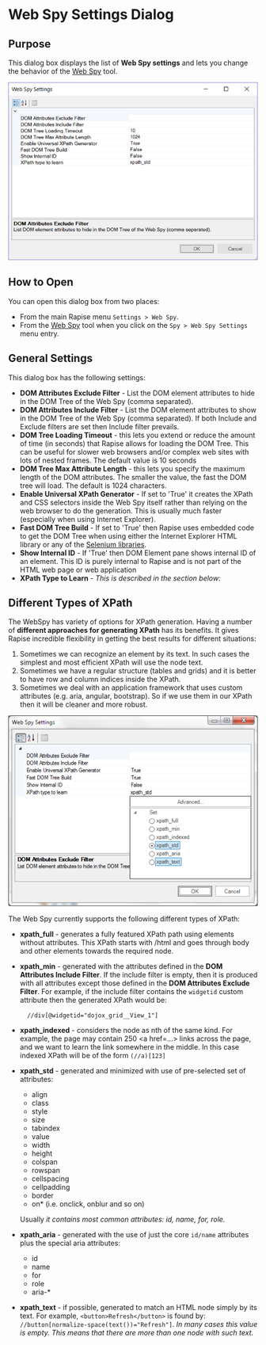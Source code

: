 # Web Spy Settings Dialog

## Purpose

This dialog box displays the list of **Web Spy settings** and lets you change the behavior of the [Web Spy](../web_spy/) tool.

![web_settings](./img/web_settings1.png)

## How to Open

You can open this dialog box from two places:

- From the main Rapise menu `Settings > Web Spy`.
- From the [Web Spy](web_spy.md) tool when you click on the `Spy > Web Spy Settings` menu entry.

## General Settings

This dialog box has the following settings:

- **DOM Attributes Exclude Filter** - List the DOM element attributes to hide in the DOM Tree of the Web Spy (comma separated).
- **DOM Attributes Include Filter** - List the DOM element attributes to show in the DOM Tree of the Web Spy (comma separated). If both Include and Exclude filters are set then Include filter prevails.
- **DOM Tree Loading Timeout** - this lets you extend or reduce the amount of time (in seconds) that Rapise allows for loading the DOM Tree. This can be useful for slower web browsers and/or complex web sites with lots of nested frames. The default value is 10 seconds
- **DOM Tree Max Attribute Length** - this lets you specify the maximum length of the DOM attributes. The smaller the value, the fast the DOM tree will load. The default is 1024 characters.
- **Enable Universal XPath Generator** - If set to 'True' it creates the XPath and CSS selectors inside the Web Spy itself rather than relying on the web browser to do the generation. This is usually much faster (especially when using Internet Explorer).
- **Fast DOM Tree Build** - If set to 'True' then Rapise uses embedded code to get the DOM Tree when using either the Internet Explorer HTML library or any of the [Selenium libraries](../selenium_webdriver/).
- **Show Internal ID** - If 'True' then DOM Element pane shows internal ID of an element. This ID is purely internal to Rapise and is not part of the HTML web page or web application
- **XPath Type to Learn** - *This is described in the section below:*

## Different Types of XPath

The WebSpy has variety of options for XPath generation. Having a number of **different approaches for generating XPath** has its benefits. It gives Rapise incredible flexibility in getting the best results for different situations:

1. Sometimes we can recognize an element by its text. In such cases the simplest and most efficient XPath will use the node text.
2. Sometimes we have a regular structure (tables and grids) and it is better to have row and column indices inside the XPath.
3. Sometimes we deal with an application framework that uses custom attributes (e.g. aria, angular, bootstrap). So if we use them in our XPath then it will be cleaner and more robust.

![web_settings_xpath_types](./img/web_settings2.png)

The Web Spy currently supports the following different types of XPath:

- **xpath_full** - generates a fully featured XPath path using elements without attributes. This XPath starts with /html and goes through body and other elements towards the required node.
- **xpath_min** - generated with the attributes defined in the **DOM Attributes Include Filter**. If the include filter is empty, then it is produced with all attributes except those defined in the **DOM Attributes Exclude Filter**. For example, if the include filter contains the `widgetid` custom attribute then the generated XPath would be:

        //div[@widgetid="dojox_grid__View_1"]

- **xpath_indexed** - considers the node as nth of the same kind. For example, the page may contain 250 &lt;a href=…&gt; links across the
page, and we want to learn the link somewhere in the middle. In this case indexed XPath will be of the form `(//a)[123]`
- **xpath_std** - generated and minimized with use of pre-selected set of attributes:
    - align
    - class
    - style
    - size
    - tabindex
    - value
    - width
    - height
    - colspan
    - rowspan
    - cellspacing
    - cellpadding
    - border
    - on* (i.e. onclick, onblur and so on)

    Usually *it contains most common attributes: id, name, for, role.*

- **xpath_aria** - generated with the use of just the core `id/name` attributes plus the special aria attributes:
    - id
    - name
    - for
    - role
    - aria-*
- **xpath_text** - if possible, generated to match an HTML node simply by its text. For example, `<button>Refresh</button>` is
found by: `//button[normalize-space(text())="Refresh"]`. *In many cases this value is empty. This means that there are more than one node with such text.*
